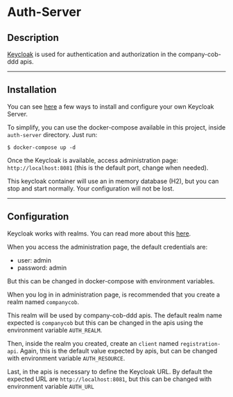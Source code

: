 # Auth-Server

## Description
[Keycloak](https://www.keycloak.org/) is used for authentication and authorization in the company-cob-ddd apis.

---

## Installation
You can see [here](https://www.keycloak.org/docs/latest/server_installation/index.html) a few ways to install and configure your own Keycloak Server.

To simplify, you can use the docker-compose available in this project, inside `auth-server` directory. Just run:

```shell
$ docker-compose up -d
```

Once the Keycloak is available, access administration page:
`http://localhost:8081` (this is the default port, change when needed).

This keycloak container will use an in memory database (H2), but you can stop and start normally. Your configuration will not be lost.

---

## Configuration
Keycloak works with realms. You can read more about this [here]().

When you access the administration page, the default credentials are:
* user: admin
* password: admin

But this can be changed in docker-compose with environment variables.

When you log in in administration page, is recommended that you create a realm named `companycob`.

This realm will be used by company-cob-ddd apis. The default realm name expected is `companycob` but this can be changed in the apis using the environment variable `AUTH_REALM`.

Then, inside the realm you created, create an `client` named `registration-api`. Again, this is the default value expected by apis, but can be changed with environment variable `AUTH_RESOURCE`.

Last, in the apis is necessary to define the Keycloak URL. By default the expected URL are `http://localhost:8081`, but this can be changed with environment variable `AUTH_URL`